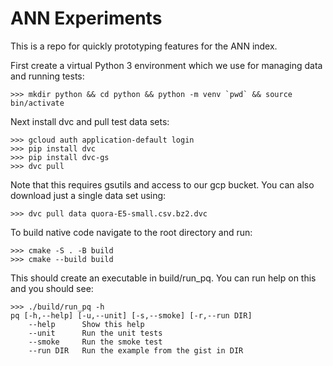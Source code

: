 # ANN Experiments

This is a repo for quickly prototyping features for the ANN index.

First create a virtual Python 3 environment which we use for managing data and running tests:
```
>>> mkdir python && cd python && python -m venv `pwd` && source bin/activate
```

Next install dvc and pull test data sets:
```
>>> gcloud auth application-default login
>>> pip install dvc
>>> pip install dvc-gs
>>> dvc pull
```
Note that this requires gsutils and access to our gcp bucket. You can also download just a single data set using:
```
>>> dvc pull data quora-E5-small.csv.bz2.dvc
```

To build native code navigate to the root directory and run:
```
>>> cmake -S . -B build
>>> cmake --build build
```

This should create an executable in build/run_pq. You can run help on this and you should see:
```
>>> ./build/run_pq -h
pq [-h,--help] [-u,--unit] [-s,--smoke] [-r,--run DIR]
	--help		Show this help
	--unit		Run the unit tests
	--smoke		Run the smoke test
	--run DIR	Run the example from the gist in DIR
```
